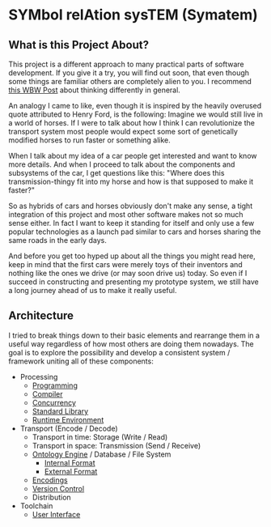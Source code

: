 # SYMbol relAtion sysTEM (Symatem)

## What is this Project About?
This project is a different approach to many practical parts of software development.
If you give it a try, you will find out soon, that even though some things are familiar others are completely alien to you.
I recommend [this WBW Post](http://waitbutwhy.com/2015/11/the-cook-and-the-chef-musks-secret-sauce.html) about thinking differently in general.

An analogy I came to like, even though it is inspired by the heavily overused quote attributed to Henry Ford, is the following:
Imagine we would still live in a world of horses.
If I were to talk about how I think I can revolutionize the transport system
most people would expect some sort of genetically modified horses to run faster or something alike.

When I talk about my idea of a car people get interested and want to know more details.
And when I proceed to talk about the components and subsystems of the car, I get questions like this:
"Where does this transmission-thingy fit into my horse and how is that supposed to make it faster?"

So as hybrids of cars and horses obviously don't make any sense,
a tight integration of this project and most other software makes not so much sense either.
In fact I want to keep it standing for itself and only use a few popular technologies as a launch pad
similar to cars and horses sharing the same roads in the early days.

And before you get too hyped up about all the things you might read here,
keep in mind that the first cars were merely toys of their inventors and nothing like the ones we drive (or may soon drive us) today.
So even if I succeed in constructing and presenting my prototype system,
we still have a long journey ahead of us to make it really useful.

## Architecture
I tried to break things down to their basic elements and rearrange them in a useful way regardless of how most others are doing them nowadays.
The goal is to explore the possibility and develop a consistent system / framework uniting all of these components:
- Processing
    - [Programming](Processing/Programming.md)
    - [Compiler](Processing/Compiler.md)
    - [Concurrency](Processing/Concurrency.md)
    - [Standard Library](Processing/StandardLibrary.md)
    - [Runtime Environment](Processing/RuntimeEnvironment.md)
- Transport (Encode / Decode)
    - Transport in time: Storage (Write / Read)
    - Transport in space: Transmission (Send / Receive)
    - [Ontology Engine](Transport/Ontology.md) / Database / File System
        - [Internal Format](Transport/InternalFormat.md)
        - [External Format](Transport/ExternalFormat.md)
    - [Encodings](Transport/Encodings.md)
    - [Version Control](Transport/VersionControl.md)
    - Distribution
- Toolchain
    - [User Interface](Toolchain/UserInterface.md)
